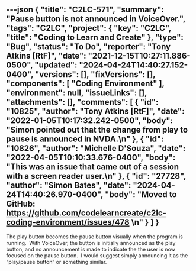 ---json
{
  "title": "C2LC-571",
  "summary": "Pause button is not announced in VoiceOver.",
  "tags": "C2LC",
  "project": {
    "key": "C2LC",
    "title": "Coding to Learn and Create"
  },
  "type": "Bug",
  "status": "To Do",
  "reporter": "Tony Atkins [RtF]",
  "date": "2021-12-15T10:27:11.886-0500",
  "updated": "2024-04-24T14:40:27.152-0400",
  "versions": [],
  "fixVersions": [],
  "components": [
    "Coding Environment"
  ],
  "environment": null,
  "issueLinks": [],
  "attachments": [],
  "comments": [
    {
      "id": "10825",
      "author": "Tony Atkins [RtF]",
      "date": "2022-01-05T10:17:32.242-0500",
      "body": "Simon pointed out that the change from play to pause is announced in NVDA.\n"
    },
    {
      "id": "10826",
      "author": "Michelle D'Souza",
      "date": "2022-04-05T10:10:33.676-0400",
      "body": "This was an issue that came out of a session with a screen reader user.\n"
    },
    {
      "id": "27728",
      "author": "Simon Bates",
      "date": "2024-04-24T14:40:26.970-0400",
      "body": "Moved to GitHub: <https://github.com/codelearncreate/c2lc-coding-environment/issues/478>&#x20;\n"
    }
  ]
}
---
The play button becomes the pause button visually when the program is running.  With VoiceOver, the button is initially announced as the play button, and no announcement is made to indicate the the user is now focused on the pause button.  I would suggest simply announcing it as the “play/pause button” or something similar.

        